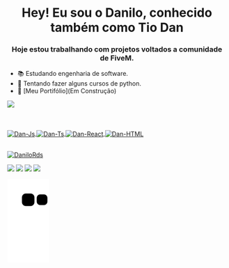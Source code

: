 ## 

<h1 align="center">Hey! Eu sou o Danilo, conhecido também como Tio Dan</h1>
<h3 align="center">Hoje estou trabalhando com projetos voltados a comunidade de FiveM.</h3>

- 📚 Estudando engenharia de software.
- 📑 Tentando fazer alguns cursos de python.
- 💜 [Meu Portifólio](Em Construção)

<div align="left">
<a href="https://github.com/DaniloRds">
<img height="180em" src="https://github-readme-stats.vercel.app/api?username=DaniloRds&show_icons=true&theme=dark&include_all_commits=true&count_private=true"/>

##

<div style="display: inline_block"><br>
<img align="center" alt="Dan-Js" height="40" width="40" src="https://cdn.jsdelivr.net/gh/devicons/devicon/icons/lua/lua-plain-wordmark.svg">
<img align="center" alt="Dan-Ts" height="40" width="40" src="https://cdn.jsdelivr.net/gh/devicons/devicon/icons/html5/html5-original-wordmark.svg">
<img align="center" alt="Dan-React" height="40" width="40" src="https://cdn.jsdelivr.net/gh/devicons/devicon/icons/css3/css3-original-wordmark.svg">
<img align="center" alt="Dan-HTML" height="40" width="40" src="https://cdn.jsdelivr.net/gh/devicons/devicon/icons/python/python-original-wordmark.svg">
</div>

##

<p><img align="center" src="https://github-readme-stats.vercel.app/api/top-langs?username=DaniloRds&show_icons=true&locale=en&layout=compact" alt="DaniloRds" /></p>

<div> 
<!-- <a href="https://www.youtube.com/channel/UC_-uuuZbY0AAt9CViNzvc-Q" target="_blank"><img src="https://img.shields.io/badge/YouTube-FF0000?style=for-the-badge&logo=youtube&logoColor=white" target="_blank"></a> -->
<a href="https://instagram.com/danilo_rds_" target="_blank"><img src="https://img.shields.io/badge/-Instagram-%23E4405F?style=for-the-badge&logo=instagram&logoColor=white" target="_blank"></a>
<!-- <a href="https://www.twitch.tv/rafaballerinii" target="_blank"><img src="https://img.shields.io/badge/Twitch-9146FF?style=for-the-badge&logo=twitch&logoColor=white" target="_blank"></a> -->
<a href="https://discord.gg/pbT5wVp8e9" target="_blank"><img src="https://img.shields.io/badge/Discord-7289DA?style=for-the-badge&logo=discord&logoColor=white" target="_blank"></a> 
<a href = "mailto:danilorochads4@gmail.com"><img src="https://img.shields.io/badge/-Gmail-%23333?style=for-the-badge&logo=gmail&logoColor=white" target="_blank"></a>
<a href="https://www.linkedin.com/in/danilo-rocha-79ba67248/" target="_blank"><img src="https://img.shields.io/badge/-LinkedIn-%230077B5?style=for-the-badge&logo=linkedin&logoColor=white" target="_blank"></a> 

 
  ![Snake animation](https://github.com/rafaballerini/rafaballerini/blob/output/github-contribution-grid-snake.svg)
 
</div>

